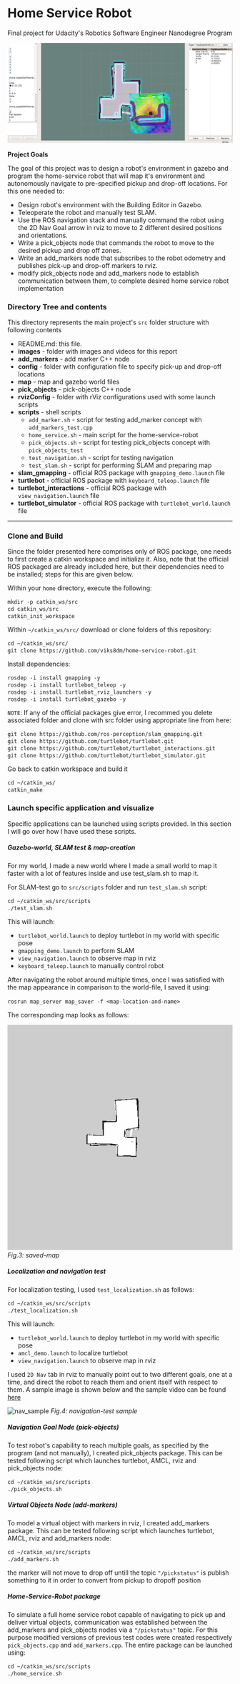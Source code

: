 # Home Service Robot

Final project for Udacity's Robotics Software Engineer Nanodegree Program

<p align="center"><img src="./result/final.gif"></p>



**Project Goals**

The goal of this project was to design a robot's environment in gazebo and program the home-service robot that will map it's environment and autonomously navigate to pre-specified pickup and drop-off locations. For this one needed to:

* Design robot's environment with the Building Editor in Gazebo.
* Teleoperate the robot and manually test SLAM.
* Use the ROS navigation stack and manually command the robot using the 2D Nav Goal arrow in rviz to move to 2 different desired positions and orientations.
* Write a pick_objects node that commands the robot to move to the desired pickup and drop off zones.
* Write an add_markers node that subscribes to the robot odometry and publishes pick-up and drop-off markers to rviz.
* modify pick_objects node and add_markers node to establish communication between them, to complete desired home service robot implementation



### Directory Tree and contents
This directory represents the main project's `src` folder structure with following contents

* README.md: this file.
* **images** - folder with images and videos for this report
* **add_markers** - add marker C++ node
* **config** - folder with configuration file to specify pick-up and drop-off locations
* **map** - map and gazebo world files
* **pick_objects** - pick-objects C++ node
* **rvizConfig** - folder with rViz configurations used with some launch scripts
* **scripts** - shell scripts
	* `add_marker.sh` - script for testing add_marker concept with `add_markers_test.cpp`
	* `home_service.sh` - main script for the home-service-robot
	* `pick_objects.sh` - script for testing pick_objects concept with `pick_objects_test`
	* `test_navigation.sh` - script for testing navigation
	* `test_slam.sh` - script for performing SLAM and preparing map
* **slam_gmapping** - official ROS package with `gmapping_demo.launch` file
* **turtlebot** - official ROS package with `keyboard_teleop.launch` file
* **turtlebot_interactions** - official ROS package with `view_navigation.launch` file
* **turtlebot_simulator** - official ROS package with `turtlebot_world.launch` file

---

### Clone and Build

Since the folder presented here comprises only of ROS package, one needs to first create a catkin workspace and initialize it. Also, note that the official ROS packaged are already included here, but their dependencies need to be installed; steps for this are given below.

Within your `home` directory, execute the following:

```
mkdir -p catkin_ws/src
cd catkin_ws/src
catkin_init_workspace
```

Within `~/catkin_ws/src/` download or clone folders of this repository:

```
cd ~/catkin_ws/src/
git clone https://github.com/viks8dm/home-service-robot.git
```

Install dependencies:

```
rosdep -i install gmapping -y
rosdep -i install turtlebot_teleop -y
rosdep -i install turtlebot_rviz_launchers -y
rosdep -i install turtlebot_gazebo -y
```

`NOTE`: If any of the official packages give error, I recommed you delete associated folder and clone with src folder using appropriate line from here:

```
git clone https://github.com/ros-perception/slam_gmapping.git  
git clone https://github.com/turtlebot/turtlebot.git  
git clone https://github.com/turtlebot/turtlebot_interactions.git  
git clone https://github.com/turtlebot/turtlebot_simulator.git
```

Go back to catkin workspace and build it

```
cd ~/catkin_ws/
catkin_make
```

### Launch specific application and visualize

Specific applications can be launched using scripts provided. In this section I will go over how I have used these scripts.

##### Gazebo-world, SLAM test & map-creation

For my world, I made a new world where I made a small world to map it faster with a lot of features inside and use test_slam.sh to map it.

For SLAM-test go to `src/scripts` folder and run `test_slam.sh` script:

```
cd ~/catkin_ws/src/scripts
./test_slam.sh
```

This will launch:

* `turtlebot_world.launch` to deploy turtlebot in my world with specific pose
* `gmapping_demo.launch` to perform SLAM
* `view_navigation.launch` to observe map in rviz
* `keyboard_teleop.launch` to manually control robot

After navigating the robot around multiple times, once I was satisfied with the map appearance in comparison to the world-file, I saved it using:

`rosrun map_server map_saver -f <map-location-and-name>`

The corresponding map looks as follows:

![saved_map](./map/verysimplemap.jpeg)
*Fig.3: saved-map*

##### Localization and navigation test

For localization testing, I used `test_localization.sh` as follows:

```
cd ~/catkin_ws/src/scripts
./test_localization.sh
```

This will launch:

* `turtlebot_world.launch` to deploy turtlebot in my world with specific pose
* `amcl_demo.launch` to localize turtlebot
* `view_navigation.launch` to observe map in rviz

I used `2D Nav` tab in rviz to manually point out to two different goals, one at a time, and direct the robot to reach them and orient itself with respect to them. A sample image is shown below and the sample video can be found [here](https://youtu.be/DN2bRCeoVyI)

![nav_sample](./images/nav_sample.jpg)
*Fig.4: navigation-test sample*

##### Navigation Goal Node (pick-objects)

To test robot's capability to reach multiple goals, as specified by the program (and not manually), I created pick_objects package. This can be tested following script which launches turtlebot, AMCL, rviz and pick_objects node:

```
cd ~/catkin_ws/src/scripts
./pick_objects.sh
```

##### Virtual Objects Node (add-markers)

To model a virtual object with markers in rviz, I created add_markers package. This can be tested following script which launches turtlebot, AMCL, rviz and add_markers node:

```
cd ~/catkin_ws/src/scripts
./add_markers.sh
```
the marker will not move to drop off untill the topic `"/pickstatus"`  is publish something to it in order to convert from pickup to dropoff position


##### Home-Service-Robot package

To simulate a full home service robot capable of navigating to pick up and deliver virtual objects, communication was established between the add_markers and pick_objects nodes via a `"/pickstatus"` topic. For this purpose modified versions of previous test codes were created respectively `pick_objects.cpp` and `add_markers.cpp`. The entire package can be launched using:

```
cd ~/catkin_ws/src/scripts
./home_service.sh
```


